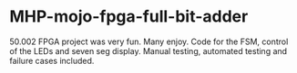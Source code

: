 # MHP-mojo-fpga-full-bit-adder

50.002 FPGA project was very fun. Many enjoy. Code for the FSM, control of the LEDs and seven seg display. Manual testing, automated testing and failure cases included.
